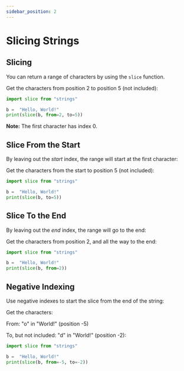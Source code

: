 ```yaml
---
sidebar_position: 2
---
```


# Slicing Strings

## Slicing

You can return a range of characters by using the `slice` function.

Get the characters from position 2 to position 5 (not included):

```py
import slice from "strings"

b =  "Hello, World!"  
print(slice(b, from=2, to=5))
```

**Note:** The first character has index 0.

## Slice From the Start

By leaving out the _start_ index, the range will start at the first character:

Get the characters from the start to position 5 (not included):

```py
import slice from "strings"

b =  "Hello, World!"  
print(slice(b, to=5))
```

## Slice To the End

By leaving out the  _end_ index, the range will go to the end:

Get the characters from position 2, and all the way to the end:

```py
import slice from "strings"

b =  "Hello, World!"  
print(slice(b, from=2))
```

## Negative Indexing

Use negative indexes to start the slice from the end of the string:

Get the characters:

From: "o" in "World!" (position -5)

To, but not included: "d" in "World!" (position -2):

```py
import slice from "strings"

b =  "Hello, World!"  
print(slice(b, from=-5, to=-2))
```
